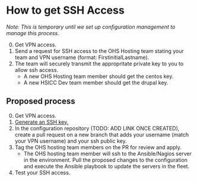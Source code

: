# How to get SSH Access

_Note: This is temporary until we set up configuration management to manage this process._

0. Get VPN access.
1. Send a request for SSH access to the OHS Hosting team stating your team and VPN username (format: FirstinitialLastname).
2. The team will securely transmit the appropritate private key to you to allow ssh access.
   * A new OHS Hosting team member should get the centos key.
   * A new HSICC Dev team member should get the drupal key.

## Proposed process

0. Get VPN access.
1. [Generate an SSH key.](https://docs.github.com/en/github/authenticating-to-github/connecting-to-github-with-ssh/generating-a-new-ssh-key-and-adding-it-to-the-ssh-agent)
2. In the configuration repository (TODO: ADD LINK ONCE CREATED), create a pull request on a new branch that adds your username (match your VPN username) and your ssh public key.
3. Tag the OHS hosting team members on the PR for review and apply.
   * The OHS hosting team member will ssh to the Ansible/Nagios server in the environment. Pull the proposed changes to the configuration and execute the Ansible playbook to update the servers in the fleet.
4. Test your SSH access.
